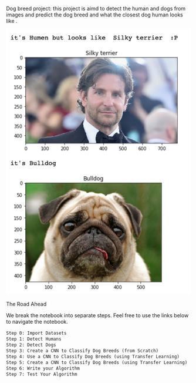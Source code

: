 Dog breed project: this project is aimd to detect the human and dogs from images and predict the dog breed and what the closest dog human looks like .



![Screenshot](dog.png)

The Road Ahead

We break the notebook into separate steps. Feel free to use the links below to navigate the notebook.

    Step 0: Import Datasets
    Step 1: Detect Humans
    Step 2: Detect Dogs
    Step 3: Create a CNN to Classify Dog Breeds (from Scratch)
    Step 4: Use a CNN to Classify Dog Breeds (using Transfer Learning)
    Step 5: Create a CNN to Classify Dog Breeds (using Transfer Learning)
    Step 6: Write your Algorithm
    Step 7: Test Your Algorithm



